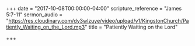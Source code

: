 +++
date = "2017-10-08T00:00:00-04:00"
scripture_reference = "James 5:7-11"
sermon_audio = "https://res.cloudinary.com/dy3wlzuye/video/upload/v1/KingstonChurch/Patiently_Waiting_on_the_Lord.mp3"
title = "Patiently Waiting on the Lord"

+++
